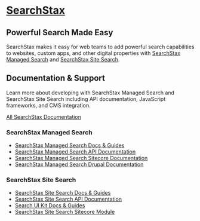 # [SearchStax](https://www.searchstax.com)
## Powerful Search Made Easy

SearchStax makes it easy for web teams to add powerful search capabilities to  websites, custom apps, and other digital properties with [SearchStax Managed Search](https://www.searchstax.com/managed-solr/) and [SearchStax Site Search](https://www.searchstax.com/searchstudio/).

## Documentation & Support
Learn more about developing with SearchStax Managed Search and SearchStax Site Search including API documentation, JavaScript frameworks, and CMS integration.

[All SearchStax Documentation](https://www.searchstax.com/documentation/)
### SearchStax Managed Search
- [SearchStax Managed Search Docs & Guides](https://www.searchstax.com/docs/searchstax-cloud-docs-home/)
- [SearchStax Managed Search API Documentation](https://www.searchstax.com/docs/searchstax-cloud-apis-overview/)
- [SearchStax Managed Search Sitecore Documentation](https://www.searchstax.com/docs/sitecore-faq/)
- [SearchStax Managed Search Drupal Documentation](https://www.searchstax.com/docs/searchstax-cloud-drupal-8/)

### SearchStax Site Search
- [SearchStax Site Search Docs & Guides](https://www.searchstax.com/docs/searchstudio/general-information-searchstax-studio/)
- [SearchStax Site Search API Documentation](https://www.searchstax.com/docs/searchstudio/api-documentation-overview/)
- [Search UI Kit Docs & Guides](https://www.searchstax.com/docs/searchstudio/search-ui-kit/)
- [SearchStax Site Search Sitecore Module](https://www.searchstax.com/docs/searchstudio/sitecore-module-2/)
